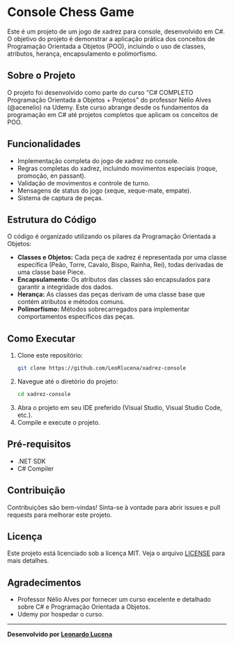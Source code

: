 # Console Chess Game

Este é um projeto de um jogo de xadrez para console, desenvolvido em C#. O objetivo do projeto é demonstrar a aplicação prática dos conceitos de Programação Orientada a Objetos (POO), incluindo o uso de classes, atributos, herança, encapsulamento e polimorfismo.

## Sobre o Projeto

O projeto foi desenvolvido como parte do curso "C# COMPLETO Programação Orientada a Objetos + Projetos" do professor Nélio Alves (@acenelio) na Udemy. Este curso abrange desde os fundamentos da programação em C# até projetos completos que aplicam os conceitos de POO.

## Funcionalidades

- Implementação completa do jogo de xadrez no console.
- Regras completas do xadrez, incluindo movimentos especiais (roque, promoção, en passant).
- Validação de movimentos e controle de turno.
- Mensagens de status do jogo (xeque, xeque-mate, empate).
- Sistema de captura de peças.

## Estrutura do Código

O código é organizado utilizando os pilares da Programação Orientada a Objetos:

- **Classes e Objetos:** Cada peça de xadrez é representada por uma classe específica (Peão, Torre, Cavalo, Bispo, Rainha, Rei), todas derivadas de uma classe base Piece.
- **Encapsulamento:** Os atributos das classes são encapsulados para garantir a integridade dos dados.
- **Herança:** As classes das peças derivam de uma classe base que contém atributos e métodos comuns.
- **Polimorfismo:** Métodos sobrecarregados para implementar comportamentos específicos das peças.

## Como Executar

1. Clone este repositório:
    ```bash
    git clone https://github.com/LeoRlucena/xadrez-console
    ```
2. Navegue até o diretório do projeto:
    ```bash
    cd xadrez-console
    ```
3. Abra o projeto em seu IDE preferido (Visual Studio, Visual Studio Code, etc.).
4. Compile e execute o projeto.

## Pré-requisitos

- .NET SDK
- C# Compiler

## Contribuição

Contribuições são bem-vindas! Sinta-se à vontade para abrir issues e pull requests para melhorar este projeto.

## Licença

Este projeto está licenciado sob a licença MIT. Veja o arquivo [LICENSE](LICENSE) para mais detalhes.

## Agradecimentos

- Professor Nélio Alves por fornecer um curso excelente e detalhado sobre C# e Programação Orientada a Objetos.
- Udemy por hospedar o curso.

---

**Desenvolvido por [Leonardo Lucena]((https://github.com/LeoRlucena/))**
